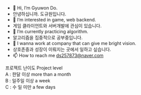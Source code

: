 - 👋 Hi, I’m Gyuwon Do. 
- 안녕하십니까. 도규원입니다.
- 👀 I’m interested in game, web backend. 
- 게임 클라이언트와 서버개발에 관심이 있습니다.
- 🌱 I’m currently practicing algorithm. 
- 알고리즘을 집중적으로 공부중입니다.
- 💞️ I wanna work at company that can give me bright vision. 
- 상호존중과 성장이 이뤄지는 곳에서 일하고 싶습니다.
- 📫 How to reach me ds257873@naver.com 

프로젝트 난이도 Project level<br>
A : 한달 이상 more than a month<br>
B : 일주일 이상 a week<br>
C : 수 일 미만 a few days

<!---
Uadj/Uadj is a ✨ special ✨ repository because its `README.md` (this file) appears on your GitHub profile.
You can click the Preview link to take a look at your changes.
--->
